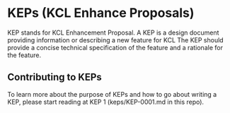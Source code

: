 # KEPs (KCL Enhance Proposals)

KEP stands for KCL Enhancement Proposal.  A KEP is a design document providing information or describing a new feature for KCL The KEP should provide a concise technical specification of the feature and a rationale for the feature.

## Contributing to KEPs

To learn more about the purpose of KEPs and how to go about writing a KEP, please start reading at KEP 1 (keps/KEP-0001.md in this repo).
